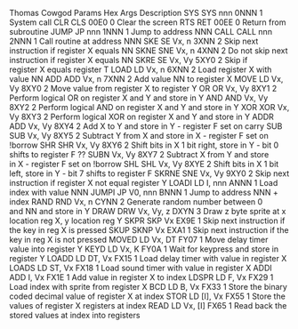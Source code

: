Thomas	Cowgod	Params	Hex	Args	Description
SYS	SYS	nnn	0NNN	1	System call
CLR	CLS		00E0	0	Clear the screen
RTS	RET		00EE	0	Return from subroutine
JUMP	JP	nnn	1NNN	1	Jump to address NNN
CALL	CALL	nnn	2NNN	1	Call routine at address NNN
SKE	SE	Vx, n	3XNN	2	Skip next instruction if register X equals NN
SKNE	SNE	Vx, n	4XNN	2	Do not skip next instruction if register X equals NN
SKRE	SE	Vx, Vy	5XY0	2	Skip if register X equals register T
LOAD	LD	Vx, n	6XNN	2	Load register X with value NN
ADD	ADD	Vx, n	7XNN	2	Add value NN to register X
MOVE	LD	Vx, Vy	8XY0	2	Move value from register X to register Y
OR	OR	Vx, Vy	8XY1	2	Perform logical OR on register X and Y and store in Y
AND	AND	Vx, Vy	8XY2	2	Perform logical AND on register X and Y and store in Y
XOR	XOR	Vx, Vy	8XY3	2	Perform logical XOR on register X and Y and store in Y
ADDR	ADD	Vx, Vy	8XY4	2	Add X to Y and store in Y - register F set on carry
SUB	SUB	Vx, Vy	8XY5	2	Subtract Y from X and store in X - register F set on !borrow
SHR	SHR	Vx, Vy	8XY6	2	Shift bits in X 1 bit right, store in Y - bit 0 shifts to register F
??	SUBN	Vx, Vy	8XY7	2	Subtract X from Y and store in X - register F set on !borrow
SHL	SHL	Vx, Vy	8XYE	2	Shift bits in X 1 bit left, store in Y - bit 7 shifts to register F
SKRNE	SNE	Vx, Vy	9XY0	2	Skip next instruction if register X not equal register Y
LOADI	LD	I, nnn	ANNN	1	Load index with value NNN
JUMPI	JP	V0, nnn	BNNN	1	Jump to address NNN + index
RAND	RND	Vx, n	CYNN	2	Generate random number between 0 and NN and store in Y
DRAW	DRW	Vx, Vy, z	DXYN	3	Draw z byte sprite at x location reg X, y location reg Y
SKPR	SKP	Vx	EX9E	1	Skip next instruction if the key in reg X is pressed
SKUP	SKNP	Vx	EXA1	1	Skip next instruction if the key in reg X is not pressed
MOVED	LD	Vx, DT	FY07	1	Move delay timer value into register Y
KEYD	LD	Vx, K	FY0A	1	Wait for keypress and store in register Y
LOADD	LD	DT, Vx	FX15	1	Load delay timer with value in register X
LOADS	LD	ST, Vx	FX18	1	Load sound timer with value in register X
ADDI	ADD	I, Vx	FX1E	1	Add value in register X to index
LDSPR	LD	F, Vx	FX29	1	Load index with sprite from register X
BCD	LD	B, Vx	FX33	1	Store the binary coded decimal value of register X at index
STOR	LD	[I], Vx	FX55	1	Store the values of register X registers at index
READ	LD	Vx, [I]	FX65	1	Read back the stored values at index into registers
